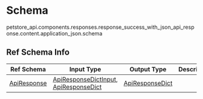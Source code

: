 # Schema
petstore_api.components.responses.response_success_with_json_api_response.content.application_json.schema

## Ref Schema Info
Ref Schema | Input Type | Output Type | Description
---------- | ---------- | ----------- | ------------
[ApiResponse](api_response.md) | [ApiResponseDictInput](#apiresponsedictinput), [ApiResponseDict](#apiresponsedict) | [ApiResponseDict](#apiresponsedict) |
